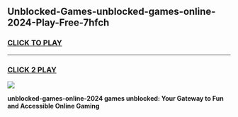 
## Unblocked-Games-unblocked-games-online-2024-Play-Free-7hfch
<h3>
<a href="https://premium76.site?title=unblocked-games-online-2024&ref=18A1">CLICK TO PLAY</a></h3>
<hr>

<h3>
<a href="https://premium76.site?title=unblocked-games-online-2024&ref=18A1">CLICK 2 PLAY</a>
  
</h3>

<a href="https://premium76.site?title=unblocked-games-online-2024&ref=18A1"><img src="https://clearcache.store/games.png"></a>


**unblocked-games-online-2024 games unblocked: Your Gateway to Fun and Accessible Online Gaming**
